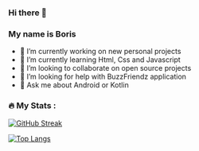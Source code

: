 ### Hi there 👋

### My name is Boris

- 🔭 I’m currently working on new personal projects
- 🌱 I’m currently learning Html, Css and Javascript
- 👯 I’m looking to collaborate on open source projects
- 🤔 I’m looking for help with BuzzFriendz application
- 💬 Ask me about Android or Kotlin

### :fire: My Stats :
[![GitHub Streak](https://streak-stats.demolab.com/?user=borYans&theme=dark&hide_border=true)](https://git.io/streak-stats)

[![Top Langs](https://github-readme-stats.vercel.app/api/top-langs/?username=borYans&layout=compact&theme=dark&hide_border=true)](https://github.com/anuraghazra/github-readme-stats)

